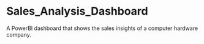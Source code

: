 # Sales_Analysis_Dashboard

A PowerBI dashboard that shows the sales insights of a computer hardware company. 
